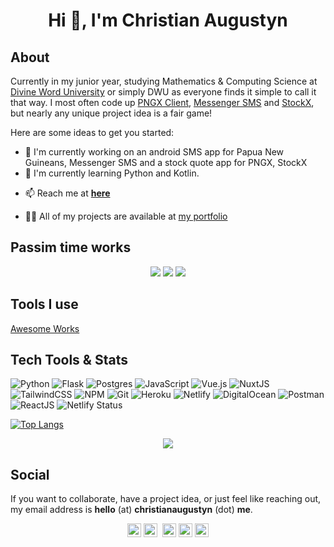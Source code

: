 <h1 align="center">Hi 👋, I'm Christian Augustyn</h1>
<!-- <h3 align="center">A passionate Papua New Guinean full-stack developer</h3> -->

<!-- <h4 align="center">I'm a Computer Engineer, Software Developer, Open-Source Enthusiast, and an aspiring Entrepreneur.</h4> -->
<!-- <p align="center"> <img src="https://img.shields.io/github/followers/bolorundurovj?style=social" alt="bolorundurovj" /> 
  <img src="https://img.shields.io/github/last-commit/bolorundurovj/bolorundurovj" alt="bolorundurovj" /> 
<img src="https://img.shields.io/twitter/follow/bolorundurovb?label=Follow%20me&style=social" alt="bolorundurovb" />
</p> -->

## About

Currently in my junior year, studying Mathematics & Computing Science at [Divine Word University](https://www.dwu.ac.pg) or simply DWU as everyone finds it simple to call it that way. I most often code up [PNGX Client](https://github.com/chrisaugu/pngx-api-client), [Messenger SMS](https://github.com/chrisaugu/MessengerSMS) and [StockX](https://github.com/chrisaugu/StockX), but nearly any unique project idea is a fair game!

Here are some ideas to get you started:
- 🔭 I'm currently working on an android SMS app for Papua New Guineans, Messenger SMS and a stock quote app for PNGX, StockX
- 🌱 I'm currently learning Python and Kotlin.
<!-- - 👯 I'm looking to collaborate on android projects -->
<!-- - 👯 I’m looking to working on **any short-term project** -->
<!-- - 👯 I’m looking to collaborate on **any interesting project** -->
<!-- - 🤔 I’m looking for help with ... -->
<!-- - 📝 I  write articles on [my blog](https://www.christianaugustyn.me/blog/) -->
<!-- - 💬 Ask me about **Java, Heroku, and Javascript** -->
<!-- - 💬 Ask me about ... -->
- 📫 Reach me at **[here](mailto:chrisaugu61@gmail.com)**
<!-- - 😄 Pronouns: ... -->
<!-- - ⚡ Fun fact: **I'm conversational in Mandarin Chinese** -->
- 👨‍💻 All of my projects are available at [my portfolio](https://www.christianaugustyn.me)

## Passim time works
<!-- ![ReadMe Card](https://github-readme-stats.vercel.app/api/pin/?username=chrisaugu&repo=dwuwifitoken) -->
<p align="center">
  <img src="https://github-readme-stats.vercel.app/api/pin/?username=chrisaugu&repo=dwuwifitoken"/>
  <img src="https://github-readme-stats.vercel.app/api/pin/?username=chrisaugu&repo=stuckwanyah"/>
  <img src="https://github-readme-stats.vercel.app/api/pin/?username=chrisaugu&repo=pngx-api"/>
</p>

## Tools I use
[Awesome Works](https://github.com/chrisaugu/awesome-works/)

<!-- <h2 align="center">🏆 Trophies</h2></a>
<p align="center"> <img width=800 src="https://github-profile-trophy.vercel.app/?username=bolorundurovj&margin-w=30"/>
</p> -->

## Tech Tools & Stats
![Python](https://img.shields.io/badge/python-%2314354C.svg?style=for-the-badge&logo=python&logoColor=white)
![Flask](https://img.shields.io/badge/flask-%23000.svg?style=for-the-badge&logo=flask&logoColor=white)
![Postgres](https://img.shields.io/badge/postgres-%23316192.svg?style=for-the-badge&logo=postgresql&logoColor=white)
![JavaScript](https://img.shields.io/badge/javascript-%23323330.svg?style=for-the-badge&logo=javascript&logoColor=%23F7DF1E)
![Vue.js](https://img.shields.io/badge/vuejs-%2335495e.svg?style=for-the-badge&logo=vuedotjs&logoColor=%234FC08D)
![NuxtJS](https://img.shields.io/badge/Nuxt-black?style=for-the-badge&logo=nuxt.js&logoColor=white)
![TailwindCSS](https://img.shields.io/badge/tailwindcss-%2338B2AC.svg?style=for-the-badge&logo=tailwind-css&logoColor=white)
![NPM](https://img.shields.io/badge/NPM-%23000000.svg?style=for-the-badge&logo=npm&logoColor=white)
![Git](https://img.shields.io/badge/git-%23F05033.svg?style=for-the-badge&logo=git&logoColor=white)
![Heroku](https://img.shields.io/badge/heroku-%23430098.svg?style=for-the-badge&logo=heroku&logoColor=white)
![Netlify](https://img.shields.io/badge/netlify-%23000000.svg?style=for-the-badge&logo=netlify&logoColor=#00C7B7)
![DigitalOcean](https://img.shields.io/badge/DigitalOcean-%230167ff.svg?style=for-the-badge&logo=digitalOcean&logoColor=white)
![Postman](https://img.shields.io/badge/Postman-FF6C37?style=for-the-badge&logo=postman&logoColor=white)
![ReactJS](https://img.shields.io/badge/ReactJS-DF5C37?style=for-the-badge&logo=react&logoColor=white)
![Netlify Status](https://api.netlify.com/api/v1/badges/81f36fda-102b-41f9-8a04-77e6646a5b11/deploy-status)

[![Top Langs](https://github-readme-stats.vercel.app/api/top-langs/?username=chrisaugu&layout=compact)](https://github.com/chrisaugu)

<!-- ![Github stats](https://github-readme-stats.vercel.app/api?username=chrisaugu) -->
<p align="center" height='130px'>
  <img src="https://github-readme-stats.vercel.app/api?username=chrisaugu&show_icons=true" />
  <!-- <img src="https://github-readme-stats.vercel.app/api?username=chrisaugu&show_icons=true&hide_title=true&include_all_commits=true&line_height=21&count_private=true&theme=graywhite&hide=prs" alt="chrisaugu"/> -->
  <!-- <img src="https://github-readme-stats.vercel.app/api/top-langs/?username=chrisaugu&layout=compact&show_icons=true&hide_title=true&line_height=21" alt="chrisaugu"/> -->
</p>

<!-- <p align="center"> <img src="https://github-readme-streak-stats.herokuapp.com?user=chrisaugu&theme=vue&currStreakNum=3180EC&ring=3180EC&fire=3180EC&sideNums=3180EC" /> </p> -->

## Social
If you want to collaborate, have a project idea, or just feel like reaching out, my email address is **hello** (at) **christianaugustyn** (dot) **me**.
<p align="center">
  <a href="https://stackoverflow.com/chrisaugu" target="blank"><img align="center" src="https://cdn.jsdelivr.net/npm/simple-icons@3.0.1/icons/stackoverflow.svg" alt="chrisaugu" height="22" width="22" /></a>
  <a href="mailto:chrisaugu61@gmail.com" target="blank"><img align="center" src="https://cdn.jsdelivr.net/npm/simple-icons@3.0.1/icons/gmail.svg" alt="chrisaugu" height="22" width="22" /></a>&nbsp;
  <a href="https://github.com/chrisaugu" target="blank"><img align="center" src="https://cdn.jsdelivr.net/npm/simple-icons@3.0.1/icons/github.svg" alt="chrisaugu" height="22" width="22"/></a>
<!--   <a href="https://medium.com/@chrisaugu" target="blank"><img align="center" src="https://cdn.jsdelivr.net/npm/simple-icons@3.0.1/icons/medium.svg" alt="chrisaugu" height="22" width="22" /></a> -->
<!--   <a href="https://twitter.com/chrisaugu" target="blank"><img align="center" src="https://cdn.jsdelivr.net/npm/simple-icons@3.0.1/icons/twitter.svg" alt="chrisaugu" height="22" width="22" /></a> -->
  <a href="https://linkedin.com/in/christianaugustyn" target="blank"><img align="center" src="https://cdn.jsdelivr.net/npm/simple-icons@3.0.1/icons/linkedin.svg" alt="chrisaugu" height="22" width="22" /></a>
  <a href="https://www.instagram.com/christianaugustyn" target="blank"><img align="center" src="https://cdn.jsdelivr.net/npm/simple-icons@3.0.1/icons/instagram.svg" alt="christian augustyn" height="22" width="22" /></a>
</p>

